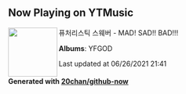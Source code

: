 ## Now Playing on YTMusic

[<img align="left" width="100" src="https://lh3.googleusercontent.com/gLW8V7RZCYl55_q78vp_G6vOmSknnpeJn6Ju-dfNOvMEXKpnAgFzsX4c_2z_MCgyGifwzxzha0yoJhGQ">](https://music.youtube.com/watch?v=gVp7Npb1Exg)

퓨처리스틱 스웨버 - MAD! SAD!! BAD!!!

**Albums**: YFGOD

Last updated at 06/26/2021 21:41

#### Generated with [20chan/github-now](https://github.com/20chan/github-now)
